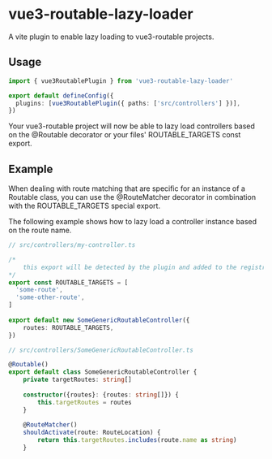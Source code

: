# vue3-routable-lazy-loader

A vite plugin to enable lazy loading to vue3-routable projects.

## Usage

```ts
import { vue3RoutablePlugin } from 'vue3-routable-lazy-loader'

export default defineConfig({
  plugins: [vue3RoutablePlugin({ paths: ['src/controllers'] })],
})
```

Your vue3-routable project will now be able to lazy load controllers based on the @Routable decorator or your files' ROUTABLE_TARGETS const export.

## Example

When dealing with route matching that are specific for an instance of a Routable class, you can use the @RouteMatcher decorator in combination with the ROUTABLE_TARGETS special export.

The following example shows how to lazy load a controller instance based on the route name.

```ts
// src/controllers/my-controller.ts

/* 
    this export will be detected by the plugin and added to the registry so that when a route matches one of these strings, the file containing your controller will be loaded just in time for activation
*/
export const ROUTABLE_TARGETS = [ 
  'some-route',
  'some-other-route',
] 
  
export default new SomeGenericRoutableController({
    routes: ROUTABLE_TARGETS,
})
```

```ts
// src/controllers/SomeGenericRoutableController.ts

@Routable()
export default class SomeGenericRoutableController {
    private targetRoutes: string[]
    
    constructor({routes}: {routes: string[]}) {
        this.targetRoutes = routes
    }
    
    @RouteMatcher()
    shouldActivate(route: RouteLocation) {
        return this.targetRoutes.includes(route.name as string)
    }
```
